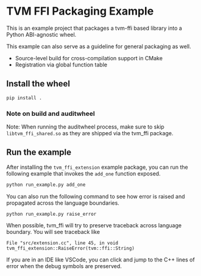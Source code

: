 <!--- Licensed to the Apache Software Foundation (ASF) under one -->
<!--- or more contributor license agreements.  See the NOTICE file -->
<!--- distributed with this work for additional information -->
<!--- regarding copyright ownership.  The ASF licenses this file -->
<!--- to you under the Apache License, Version 2.0 (the -->
<!--- "License"); you may not use this file except in compliance -->
<!--- with the License.  You may obtain a copy of the License at -->

<!---   http://www.apache.org/licenses/LICENSE-2.0 -->

<!--- Unless required by applicable law or agreed to in writing, -->
<!--- software distributed under the License is distributed on an -->
<!--- "AS IS" BASIS, WITHOUT WARRANTIES OR CONDITIONS OF ANY -->
<!--- KIND, either express or implied.  See the License for the -->
<!--- specific language governing permissions and limitations -->
<!--- under the License. -->

# TVM FFI Packaging Example

This is an example project that packages a tvm-ffi based library
into a Python ABI-agnostic wheel.

This example can also serve as a guideline for general
packaging as well.

- Source-level build for cross-compilation support in CMake
- Registration via global function table

## Install the wheel

```bash
pip install .
```

### Note on build and auditwheel

Note: When running the auditwheel process, make sure to skip
`libtvm_ffi_shared.so` as they are shipped via the tvm_ffi package.

## Run the example

After installing the `tvm_ffi_extension` example package, you can run the following example
that invokes the `add_one` function exposed.

```bash
python run_example.py add_one
```

You can also run the following command to see how error is raised and propagated
across the language boundaries.

```python
python run_example.py raise_error
```

When possible, tvm_ffi will try to preserve traceback across language boundary. You will see traceback like
```
File "src/extension.cc", line 45, in void tvm_ffi_extension::RaiseError(tvm::ffi::String)
```
If you are in an IDE like VSCode, you can click and jump to the C++ lines of error when
the debug symbols are preserved.
